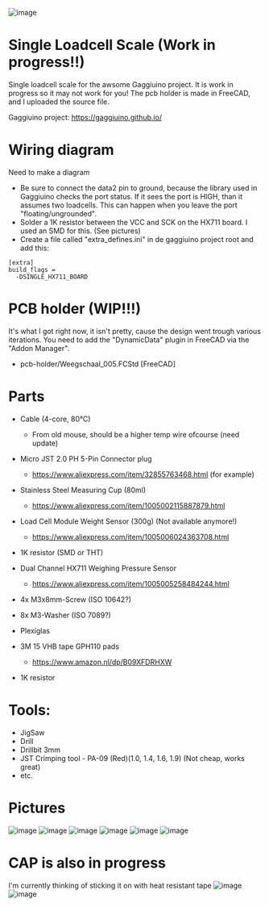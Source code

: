 ![image](Pictures/cup.jpg)

# Single Loadcell Scale (Work in progress!!)
Single loadcell scale for the awsome Gaggiuino project. It is work in progress so it may not work for you! The pcb holder is made in FreeCAD, and I uploaded the source file.

Gaggiuino project: https://gaggiuino.github.io/

# Wiring diagram
Need to make a diagram
* Be sure to connect the data2 pin to ground, because the library used in Gaggiuino checks the port status. If it sees the port is HIGH, than it assumes two loadcells. This can happen when you leave the port "floating/ungrounded".
* Solder a 1K resistor between the VCC and SCK on the HX711 board. I used an SMD for this. (See pictures)
* Create a file called "extra_defines.ini" in de gaggiuino project root and add this:
```
[extra]
build_flags = 
  -DSINGLE_HX711_BOARD
```
# PCB holder (WIP!!!)
It's what I got right now, it isn't pretty, cause the design went trough various iterations. 
You need to add the "DynamicData" plugin in FreeCAD via the "Addon Manager".
* pcb-holder/Weegschaal_005.FCStd  [FreeCAD]

# Parts
* Cable (4-core, 80°C)
  - From old mouse, should be a higher temp wire ofcourse (need update)

* Micro JST 2.0 PH 5-Pin Connector plug
  - https://www.aliexpress.com/item/32855763468.html (for example)
* Stainless Steel Measuring Cup (80ml)
  - https://www.aliexpress.com/item/1005002115887879.html
* Load Cell Module Weight Sensor (300g) (Not available anymore!)
  - https://www.aliexpress.com/item/1005006024363708.html
* 1K resistor (SMD or THT)
* Dual Channel HX711 Weighing Pressure Sensor
  - https://www.aliexpress.com/item/1005005258484244.html
* 4x M3x8mm-Screw (ISO 10642?)
* 8x M3-Washer (ISO 7089?)
* Plexiglas
* 3M 15 VHB tape GPH110 pads
  - https://www.amazon.nl/dp/B09XFDRHXW
* 1K resistor

# Tools:

* JigSaw
* Drill
* Drillbit 3mm
* JST Crimping tool - PA-09  (Red)(1.0, 1.4, 1.6, 1.9) (Not cheap, works great)
* etc.

# Pictures
![image](Pictures/full.jpg)
![image](Pictures/HX711_A.jpg)
![image](Pictures/HX711_B.jpg)
![image](Pictures/HX711_C.jpg)
![image](Pictures/bolts.jpg)
![image](Pictures/gaggia.jpg)

# CAP is also in progress
I'm currently thinking of sticking it on with heat resistant tape
![image](Pictures/cutting.jpg)
![image](Pictures/measuring-cup.jpg)

